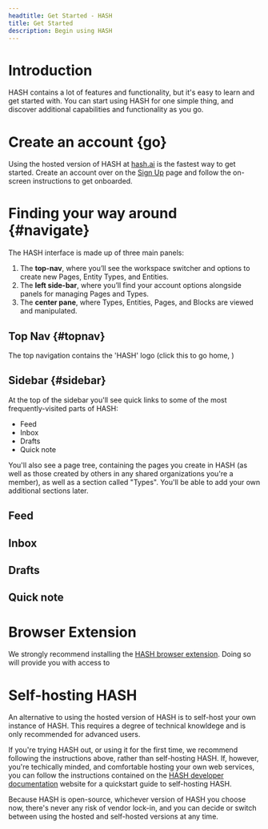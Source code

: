 ```yaml
---
headtitle: Get Started - HASH
title: Get Started
description: Begin using HASH
---
```


# Introduction

HASH contains a lot of features and functionality, but it's easy to learn and get started with. You can start using HASH for one simple thing, and discover additional capabilities and functionality as you go.

# Create an account {go}

Using the hosted version of HASH at [hash.ai](https://app.hash.ai/) is the fastest way to get started. Create an account over on the [Sign Up](https://app.hash.ai/signup) page and follow the on-screen instructions to get onboarded.

# Finding your way around {#navigate}

The HASH interface is made up of three main panels:

1.  The **top-nav**, where you’ll see the workspace switcher and options to create new Pages, Entity Types, and Entities.
1.  The **left side-bar**, where you’ll find your account options alongside panels for managing Pages and Types.
1.  The **center pane**, where Types, Entities, Pages, and Blocks are viewed and manipulated.

## Top Nav {#topnav}

The top navigation contains the 'HASH' logo (click this to go home, )

## Sidebar {#sidebar}

At the top of the sidebar you'll see quick links to some of the most frequently-visited parts of HASH:

- Feed
- Inbox
- Drafts
- Quick note

You'll also see a page tree, containing the pages you create in HASH (as well as those created by others in any shared organizations you're a member), as well as a section called "Types". You'll be able to add your own additional sections later.

## Feed

## Inbox

## Drafts

## Quick note

# Browser Extension

We strongly recommend installing the [HASH browser extension](https://hash.ai/integrations#plugins). Doing so will provide you with access to 

# Self-hosting HASH

An alternative to using the hosted version of HASH is to self-host your own instance of HASH. This requires a degree of technical knowldege and is only recommended for advanced users.

If you're trying HASH out, or using it for the first time, we recommend following the instructions above, rather than self-hosting HASH. If, however, you're techically minded, and comfortable hosting your own web services, you can follow the instructions contained on the [HASH developer documentation](https://hash.dev/docs) website for a quickstart guide to self-hosting HASH.

Because HASH is open-source, whichever version of HASH you choose now, there's never any risk of vendor lock-in, and you can decide or switch between using the hosted and self-hosted versions at any time.